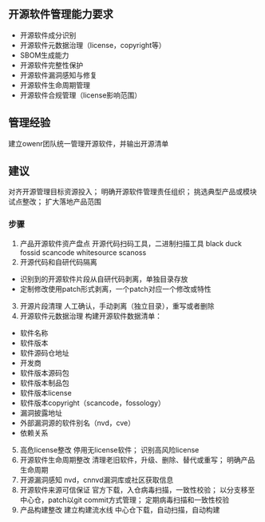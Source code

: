 ## 开源软件管理能力要求
- 开源软件成分识别
- 开源软件元数据治理（license，copyright等）
- SBOM生成能力
- 开源软件完整性保护
- 开源软件漏洞感知与修复
- 开源软件生命周期管理
- 开源软件合规管理（license影响范围）
## 管理经验
建立owenr团队统一管理开源软件，并输出开源清单
## 建议
对齐开源管理目标资源投入；
明确开源软件管理责任组织；
挑选典型产品或模块试点整改；
扩大落地产品范围
### 步骤
1. 产品开源软件资产盘点
开源代码扫码工具，二进制扫描工具
black duck
fossid
scancode
whitesource
scanoss
2. 开源代码和自研代码隔离
- 识别到的开源软件片段从自研代码剥离，单独目录存放
- 定制修改使用patch形式剥离，一个patch对应一个修改或特性
3. 开源片段清理
人工确认，手动剥离（独立目录），重写或者删除
4. 开源软件元数据治理
构建开源软件数据清单：
- 软件名称
- 软件版本
- 软件源码仓地址
- 开发商
- 软件版本源码包
- 软件版本制品包
- 软件版本license
- 软件版本copyright（scancode，fossology）
- 漏洞披露地址
- 外部漏洞源的软件别名（nvd，cve）
- 依赖关系
5. 高危license整改
停用无license软件；
识别高风险license
6. 开源软件生命周期整改
清理老旧软件，升级、删除、替代或重写；
明确产品生命周期
7. 开源漏洞感知
nvd，cnnvd漏洞库或社区获取信息
8. 开源软件来源可信保证
官方下载，入仓病毒扫描，一致性校验；
以分支移至中心仓，patch以git commit方式管理；
定期病毒扫描和一致性校验
9. 产品构建整改
建立构建流水线
中心仓下载，自动扫描，自动构建

